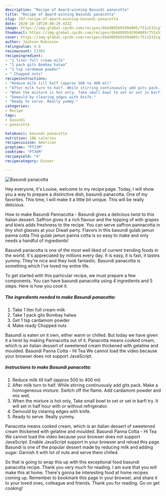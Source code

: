 ```yaml
---
description: "Recipe of Award-winning Basundi panacotta"
title: "Recipe of Award-winning Basundi panacotta"
slug: 197-recipe-of-award-winning-basundi-panacotta
date: 2020-10-10T20:40:29.432Z
image: https://img-global.cpcdn.com/recipes/6b4d095b91994805/751x532cq70/basundi-panacotta-recipe-main-photo.jpg
thumbnail: https://img-global.cpcdn.com/recipes/6b4d095b91994805/751x532cq70/basundi-panacotta-recipe-main-photo.jpg
cover: https://img-global.cpcdn.com/recipes/6b4d095b91994805/751x532cq70/basundi-panacotta-recipe-main-photo.jpg
author: Jackson Robinson
ratingvalue: 4.6
reviewcount: 23302
recipeingredient:
- "1 liter full cream milk"
- "1 pack gits Bombay halwa"
- "1 tsp cardamom powder"
- " Chopped nuts"
recipeinstructions:
- "Reduce milk till half (approx 500 to 400 ml)"
- "After milk turn to half. While stirring continuously add gits pack. Make a homogeneous mixture. Switch off the flame. Add cardamom powder and mix well."
- "When the mixture is hot only, Take small bowl to set or set in barfi try. It will set in half hour with or without refrigerator."
- "Demould by clearing edges with knife."
- "Ready to serve. Really yummy."
categories:
- Recipe
tags:
- basundi
- panacotta

katakunci: basundi panacotta 
nutrition: 186 calories
recipecuisine: American
preptime: "PT23M"
cooktime: "PT36M"
recipeyield: "4"
recipecategory: Dinner

---
```



![Basundi panacotta](https://img-global.cpcdn.com/recipes/6b4d095b91994805/751x532cq70/basundi-panacotta-recipe-main-photo.jpg)

Hey everyone, it's Louise, welcome to my recipe page. Today, I will show you a way to prepare a distinctive dish, basundi panacotta. One of my favorites. This time, I will make it a little bit unique. This will be really delicious.

How to make Basundi Pannacotta - Basundi gives a delicious twist to this Italian dessert. Saffron gives it a rich flavour and the topping of with grapes and kiwis adds freshness to the recipe. You can serve saffron pannacotta in tiny shot glasses at your Diwali party. Flavors in this basundi gulab jamun panna cotta This gulab jamun panna cotta is so easy to make and only needs a handful of ingredients!

Basundi panacotta is one of the most well liked of current trending foods in the world. It's appreciated by millions every day. It is easy, it is fast, it tastes yummy. They're nice and they look fantastic. Basundi panacotta is something which I've loved my entire life.


To get started with this particular recipe, we must prepare a few components. You can have basundi panacotta using 4 ingredients and 5 steps. Here is how you cook it.

<!--inarticleads1-->

##### The ingredients needed to make Basundi panacotta:

1. Take 1 liter full cream milk
1. Take 1 pack gits Bombay halwa
1. Get 1 tsp cardamom powder
1. Make ready  Chopped nuts


Basundi is eaten on it own, either warm or chilled. But today we have given it a twist by making Pannacotta out of it. Panacotta means cooked cream, which is an italian dessert of sweetened cream thickened with gelatine and moulded. Basundi Panna Cotta - Hi Tea We cannot load the video because your browser does not support JavaScript. 

<!--inarticleads2-->

##### Instructions to make Basundi panacotta:

1. Reduce milk till half (approx 500 to 400 ml)
1. After milk turn to half. While stirring continuously add gits pack. Make a homogeneous mixture. Switch off the flame. Add cardamom powder and mix well.
1. When the mixture is hot only, Take small bowl to set or set in barfi try. It will set in half hour with or without refrigerator.
1. Demould by clearing edges with knife.
1. Ready to serve. Really yummy.


Panacotta means cooked cream, which is an italian dessert of sweetened cream thickened with gelatine and moulded. Basundi Panna Cotta - Hi Tea We cannot load the video because your browser does not support JavaScript. Enable JavaScript support in your browser and reload this page. Basundi is one of the popular dessert made by reducing milk and adding sugar. Garnish it with lot of nuts and serve them chilled. 

So that is going to wrap this up with this exceptional food basundi panacotta recipe. Thank you very much for reading. I am sure that you will make this at home. There's gonna be interesting food at home recipes coming up. Remember to bookmark this page in your browser, and share it to your loved ones, colleague and friends. Thank you for reading. Go on get cooking!
